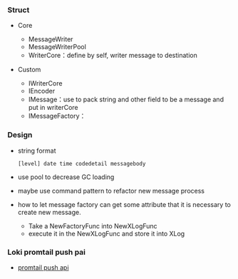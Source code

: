 ### Struct

- Core

  - MessageWriter
  - MessageWriterPool
  - WriterCore：define by self, writer message to destination

- Custom

  - IWriterCore
  - IEncoder
  - IMessage：use to pack string and other field to be a message and put in writerCore
  - IMessageFactory：

### Design

- string format

  ```
  [level] date time codedetail messagebody
  ```

- use pool to decrease GC loading

- maybe use command pattern to refactor new message process

- how to let message factory can get some attribute that it is necessary to create new message.
  - Take a NewFactoryFunc into NewXLogFunc
  - execute it in the NewXLogFunc and store it into XLog

### Loki promtail push pai

- [promtail push api](https://grafana.com/docs/loki/latest/community/design-documents/2020-02-promtail-push-api/)
